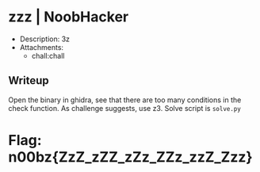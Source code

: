 # zzz | NoobHacker

- Description: 3z
- Attachments:
    - chall:chall


## Writeup
Open the binary in ghidra, see that there are too many conditions in the check function. As challenge suggests, use z3. Solve script is `solve.py`

# Flag: n00bz{ZzZ_zZZ_zZz_ZZz_zzZ_Zzz}
